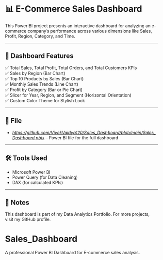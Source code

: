 # 📊 E-Commerce Sales Dashboard

This Power BI project presents an interactive dashboard for analyzing an e-commerce company’s performance across various dimensions like Sales, Profit, Region, Category, and Time.

---

## 🔹 Dashboard Features

✅ Total Sales, Total Profit, Total Orders, and Total Customers KPIs  
✅ Sales by Region (Bar Chart)  
✅ Top 10 Products by Sales (Bar Chart)  
✅ Monthly Sales Trends (Line Chart)  
✅ Profit by Category (Bar or Pie Chart)  
✅ Slicer for Year, Region, and Segment (Horizontal Orientation)  
✅ Custom Color Theme for Stylish Look

---

## 📁 File

- *https://github.com/VivekVaidya120/Sales_Dashboard/blob/main/Sales_Dashboard.pbix* – Power BI file for the full dashboard

---

## 🛠 Tools Used

- Microsoft Power BI  
- Power Query (for Data Cleaning)  
- DAX (for calculated KPIs)

---

## 📌 Notes

This dashboard is part of my Data Analytics Portfolio. For more projects, visit my GitHub profile.
# Sales_Dashboard
A professional Power BI Dashboard for E-commerce sales analysis.
